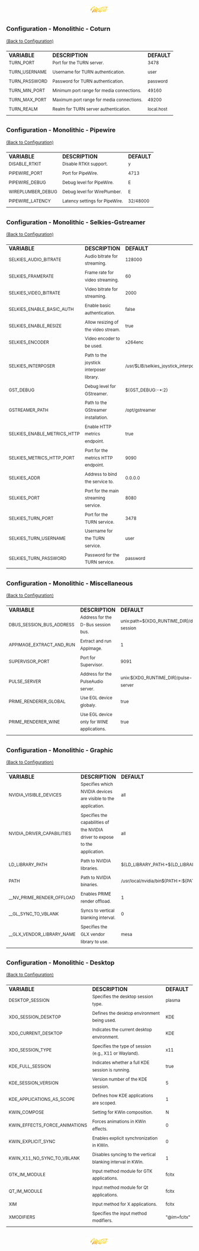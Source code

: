 <div align="center">
   <img src="../../.media/asset/badge/asset_badge_project_backgroundless.png" width="15%" height="auto"/>
</div>

##
<!---
#####################################################
# Configuration - Monolithic - COTURN
#####################################################
--->  
### Configuration - Monolithic - Coturn
<sup>[(Back to Configuration)](../../README.md#configuration)</sup>
<br>

<div align="left">
   <table>
       <tr>
           <td><strong>VARIABLE</strong></td>
           <td><strong>DESCRIPTION</strong></td>
           <td><strong>DEFAULT</strong></td>
       </tr>
       <tr>
           <td><sup>TURN_PORT</sup></td>
           <td><sup>Port for the TURN server.</sup></td>
           <td><sup>3478</sup></td>
       </tr>
       <tr>
           <td><sup>TURN_USERNAME</sup></td>
           <td><sup>Username for TURN authentication.</sup></td>
           <td><sup>user</sup></td>
       </tr>
       <tr>
           <td><sup>TURN_PASSWORD</sup></td>
           <td><sup>Password for TURN authentication.</sup></td>
           <td><sup>password</sup></td>
       </tr>
       <tr>
           <td><sup>TURN_MIN_PORT</sup></td>
           <td><sup>Minimum port range for media connections.</sup></td>
           <td><sup>49160</sup></td>
       </tr>
       <tr>
           <td><sup>TURN_MAX_PORT</sup></td>
           <td><sup>Maximum port range for media connections.</sup></td>
           <td><sup>49200</sup></td>
       </tr>
       <tr>
           <td><sup>TURN_REALM</sup></td>
           <td><sup>Realm for TURN server authentication.</sup></td>
           <td><sup>local.host</sup></td>
       </tr>
   </table>
</div>

##
<!---
#####################################################
# Configuration - Pipewire
#####################################################
--->  
### Configuration - Monolithic - Pipewire
<sup>[(Back to Configuration)](../../README.md#configuration)</sup>
<br>

<div align="left">
   <table>
       <tr>
           <td><strong>VARIABLE</strong></td>
           <td><strong>DESCRIPTION</strong></td>
           <td><strong>DEFAULT</strong></td>
       </tr>
       <tr>
           <td><sup>DISABLE_RTKIT</sup></td>
           <td><sup>Disable RTKit support.</sup></td>
           <td><sup>y</sup></td>
       </tr>
       <tr>
           <td><sup>PIPEWIRE_PORT</sup></td>
           <td><sup>Port for PipeWire.</sup></td>
           <td><sup>4713</sup></td>
       </tr>
       <tr>
           <td><sup>PIPEWIRE_DEBUG</sup></td>
           <td><sup>Debug level for PipeWire.</sup></td>
           <td><sup>E</sup></td>
       </tr>
       <tr>
           <td><sup>WIREPLUMBER_DEBUG</sup></td>
           <td><sup>Debug level for WirePlumber.</sup></td>
           <td><sup>E</sup></td>
       </tr>
       <tr>
           <td><sup>PIPEWIRE_LATENCY</sup></td>
           <td><sup>Latency settings for PipeWire.</sup></td>
           <td><sup>32/48000</sup></td>
       </tr>
   </table>
</div>

##
<!---
#####################################################
# Configuration - Selkies-Gstreamer 
#####################################################
--->  
### Configuration - Monolithic - Selkies-Gstreamer 
<sup>[(Back to Configuration)](../../README.md#configuration)</sup>
<br>

<div align="left">
   <table>
       <tr>
           <td><strong>VARIABLE</strong></td>
           <td><strong>DESCRIPTION</strong></td>
           <td><strong>DEFAULT</strong></td>
       </tr>
       <tr>
           <td><sup>SELKIES_AUDIO_BITRATE</sup></td>
           <td><sup>Audio bitrate for streaming.</sup></td>
           <td><sup>128000</sup></td>
       </tr>
       <tr>
           <td><sup>SELKIES_FRAMERATE</sup></td>
           <td><sup>Frame rate for video streaming.</sup></td>
           <td><sup>60</sup></td>
       </tr>
       <tr>
           <td><sup>SELKIES_VIDEO_BITRATE</sup></td>
           <td><sup>Video bitrate for streaming.</sup></td>
           <td><sup>2000</sup></td>
       </tr>
       <tr>
           <td><sup>SELKIES_ENABLE_BASIC_AUTH</sup></td>
           <td><sup>Enable basic authentication.</sup></td>
           <td><sup>false</sup></td>
       </tr>
       <tr>
           <td><sup>SELKIES_ENABLE_RESIZE</sup></td>
           <td><sup>Allow resizing of the video stream.</sup></td>
           <td><sup>true</sup></td>
       </tr>
       <tr>
           <td><sup>SELKIES_ENCODER</sup></td>
           <td><sup>Video encoder to be used.</sup></td>
           <td><sup>x264enc</sup></td>
       </tr>
       <tr>
           <td><sup>SELKIES_INTERPOSER</sup></td>
           <td><sup>Path to the joystick interposer library.</sup></td>
           <td><sup>/usr/$LIB/selkies_joystick_interposer.so</sup></td>
       </tr>
       <tr>
           <td><sup>GST_DEBUG</sup></td>
           <td><sup>Debug level for GStreamer.</sup></td>
           <td><sup>${GST_DEBUG:-*:2}</sup></td>
       </tr>
       <tr>
           <td><sup>GSTREAMER_PATH</sup></td>
           <td><sup>Path to the GStreamer installation.</sup></td>
           <td><sup>/opt/gstreamer</sup></td>
       </tr>
       <tr>
           <td><sup>SELKIES_ENABLE_METRICS_HTTP</sup></td>
           <td><sup>Enable HTTP metrics endpoint.</sup></td>
           <td><sup>true</sup></td>
       </tr>
       <tr>
           <td><sup>SELKIES_METRICS_HTTP_PORT</sup></td>
           <td><sup>Port for the metrics HTTP endpoint.</sup></td>
           <td><sup>9090</sup></td>
       </tr>
       <tr>
           <td><sup>SELKIES_ADDR</sup></td>
           <td><sup>Address to bind the service to.</sup></td>
           <td><sup>0.0.0.0</sup></td>
       </tr>
       <tr>
           <td><sup>SELKIES_PORT</sup></td>
           <td><sup>Port for the main streaming service.</sup></td>
           <td><sup>8080</sup></td>
       </tr>
       <tr>
           <td><sup>SELKIES_TURN_PORT</sup></td>
           <td><sup>Port for the TURN service.</sup></td>
           <td><sup>3478</sup></td>
       </tr>
       <tr>
           <td><sup>SELKIES_TURN_USERNAME</sup></td>
           <td><sup>Username for the TURN service.</sup></td>
           <td><sup>user</sup></td>
       </tr>
       <tr>
           <td><sup>SELKIES_TURN_PASSWORD</sup></td>
           <td><sup>Password for the TURN service.</sup></td>
           <td><sup>password</sup></td>
       </tr>
   </table>
</div>

##
<!---
#####################################################
# Configuration - Monolithic - Miscellaneous
#####################################################
--->  
### Configuration - Monolithic - Miscellaneous
<sup>[(Back to Configuration)](../../README.md#configuration)</sup>
<br>

<div align="left">
   <table>
       <tr>
           <td><strong>VARIABLE</strong></td>
           <td><strong>DESCRIPTION</strong></td>
           <td><strong>DEFAULT</strong></td>
       </tr>
       <tr>
           <td><sup>DBUS_SESSION_BUS_ADDRESS</sup></td>
           <td><sup>Address for the D-Bus session bus.</sup></td>
           <td><sup>unix:path=${XDG_RUNTIME_DIR}/dbus-session</sup></td>
       </tr>
       <tr>
           <td><sup>APPIMAGE_EXTRACT_AND_RUN</sup></td>
           <td><sup>Extract and run AppImage.</sup></td>
           <td><sup>1</sup></td>
       </tr>
       <tr>
           <td><sup>SUPERVISOR_PORT</sup></td>
           <td><sup>Port for Supervisor.</sup></td>
           <td><sup>9091</sup></td>
       </tr>
       <tr>
           <td><sup>PULSE_SERVER</sup></td>
           <td><sup>Address for the PulseAudio server.</sup></td>
           <td><sup>unix:${XDG_RUNTIME_DIR}/pulse-server</sup></td>
       </tr>
       <tr>
           <td><sup>PRIME_RENDERER_GLOBAL</sup></td>
           <td><sup>Use EGL device globaly.</sup></td>
           <td><sup>true</sup></td>
       </tr>
       <tr>
           <td><sup>PRIME_RENDERER_WINE</sup></td>
           <td><sup>Use EGL device only for WINE applications.</sup></td>
           <td><sup>true</sup></td>
       </tr>   
   </table>
</div>

##
<!---
#####################################################
# Configuration - Graphic
#####################################################
--->  
### Configuration - Monolithic - Graphic
<sup>[(Back to Configuration)](../../README.md#configuration)</sup>
<br>

<div align="left">
   <table>
       <tr>
           <td><strong>VARIABLE</strong></td>
           <td><strong>DESCRIPTION</strong></td>
           <td><strong>DEFAULT</strong></td>
       </tr>
       <tr>
           <td><sup>NVIDIA_VISIBLE_DEVICES</sup></td>
           <td><sup>Specifies which NVIDIA devices are visible to the application.</sup></td>
           <td><sup>all</sup></td>
       </tr>
       <tr>
           <td><sup>NVIDIA_DRIVER_CAPABILITIES</sup></td>
           <td><sup>Specifies the capabilities of the NVIDIA driver to expose to the application.</sup></td>
           <td><sup>all</sup></td>
       </tr>
       <tr>
           <td><sup>LD_LIBRARY_PATH</sup></td>
           <td><sup>Path to NVIDIA libraries.</sup></td>
           <td><sup>${LD_LIBRARY_PATH:+${LD_LIBRARY_PATH}:}/usr/local/nvidia/lib:/usr/local/nvidia/lib64</sup></td>
       </tr>
       <tr>
           <td><sup>PATH</sup></td>
           <td><sup>Path to NVIDIA binaries.</sup></td>
           <td><sup>/usr/local/nvidia/bin${PATH:+:${PATH}}</sup></td>
       </tr>
       <tr>
           <td><sup>__NV_PRIME_RENDER_OFFLOAD</sup></td>
           <td><sup>Enables PRIME render offload.</sup></td>
           <td><sup>1</sup></td>
       </tr>
       <tr>
           <td><sup>__GL_SYNC_TO_VBLANK</sup></td>
           <td><sup>Syncs to vertical blanking interval.</sup></td>
           <td><sup>0</sup></td>
       </tr>
       <tr>
           <td><sup>__GLX_VENDOR_LIBRARY_NAME</sup></td>
           <td><sup>Specifies the GLX vendor library to use.</sup></td>
           <td><sup>mesa</sup></td>
       </tr>
   </table>
</div>

##
<!---
#####################################################
# Configuration - Monolithic - Desktop
#####################################################
--->  
### Configuration - Monolithic - Desktop
<sup>[(Back to Configuration)](../../README.md#configuration)</sup>
<br>

<div align="left">
   <table>
       <tr>
           <td><strong>VARIABLE</strong></td>
           <td><strong>DESCRIPTION</strong></td>
           <td><strong>DEFAULT</strong></td>
       </tr>
       <tr>
           <td><sup>DESKTOP_SESSION</sup></td>
           <td><sup>Specifies the desktop session type.</sup></td>
           <td><sup>plasma</sup></td>
       </tr>
       <tr>
           <td><sup>XDG_SESSION_DESKTOP</sup></td>
           <td><sup>Defines the desktop environment being used.</sup></td>
           <td><sup>KDE</sup></td>
       </tr>
       <tr>
           <td><sup>XDG_CURRENT_DESKTOP</sup></td>
           <td><sup>Indicates the current desktop environment.</sup></td>
           <td><sup>KDE</sup></td>
       </tr>
       <tr>
           <td><sup>XDG_SESSION_TYPE</sup></td>
           <td><sup>Specifies the type of session (e.g., X11 or Wayland).</sup></td>
           <td><sup>x11</sup></td>
       </tr>
       <tr>
           <td><sup>KDE_FULL_SESSION</sup></td>
           <td><sup>Indicates whether a full KDE session is running.</sup></td>
           <td><sup>true</sup></td>
       </tr>
       <tr>
           <td><sup>KDE_SESSION_VERSION</sup></td>
           <td><sup>Version number of the KDE session.</sup></td>
           <td><sup>5</sup></td>
       </tr>
       <tr>
           <td><sup>KDE_APPLICATIONS_AS_SCOPE</sup></td>
           <td><sup>Defines how KDE applications are scoped.</sup></td>
           <td><sup>1</sup></td>
       </tr>
       <tr>
           <td><sup>KWIN_COMPOSE</sup></td>
           <td><sup>Setting for KWin composition.</sup></td>
           <td><sup>N</sup></td>
       </tr>
       <tr>
           <td><sup>KWIN_EFFECTS_FORCE_ANIMATIONS</sup></td>
           <td><sup>Forces animations in KWin effects.</sup></td>
           <td><sup>0</sup></td>
       </tr>
       <tr>
           <td><sup>KWIN_EXPLICIT_SYNC</sup></td>
           <td><sup>Enables explicit synchronization in KWin.</sup></td>
           <td><sup>0</sup></td>
       </tr>
       <tr>
           <td><sup>KWIN_X11_NO_SYNC_TO_VBLANK</sup></td>
           <td><sup>Disables syncing to the vertical blanking interval in KWin.</sup></td>
           <td><sup>1</sup></td>
       </tr>
       <tr>
           <td><sup>GTK_IM_MODULE</sup></td>
           <td><sup>Input method module for GTK applications.</sup></td>
           <td><sup>fcitx</sup></td>
       </tr>
       <tr>
           <td><sup>QT_IM_MODULE</sup></td>
           <td><sup>Input method module for Qt applications.</sup></td>
           <td><sup>fcitx</sup></td>
       </tr>
       <tr>
           <td><sup>XIM</sup></td>
           <td><sup>Input method for X applications.</sup></td>
           <td><sup>fcitx</sup></td>
       </tr>
       <tr>
           <td><sup>XMODIFIERS</sup></td>
           <td><sup>Specifies the input method modifiers.</sup></td>
           <td><sup>"@im=fcitx"</sup></td>
       </tr>
   </table>
</div>

##

<div align="center">
   <img src="../../.media/asset/badge/asset_badge_project_backgroundless.png" width="15%" height="auto"/>
</div>
